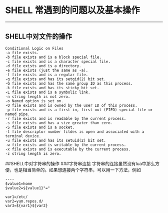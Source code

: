 # SHELL 常遇到的问题以及基本操作
------
## SHELL中对文件的操作
    Conditional Logic on Files
    -a file exists.
    -b file exists and is a block special file.
    -c file exists and is a character special file.
    -d file exists and is a directory.
    -e file exists (just the same as -a).
    -f file exists and is a regular file.
    -g file exists and has its setgid(2) bit set.
    -G file exists and has the same group ID as this process.
    -k file exists and has its sticky bit set.
    -L file exists and is a symbolic link.
    -n string length is not zero.
    -o Named option is set on.
    -O file exists and is owned by the user ID of this process.
    -p file exists and is a first in, first out (FIFO) special file or
    named pipe.
    -r file exists and is readable by the current process.
    -s file exists and has a size greater than zero.
    -S file exists and is a socket.
    -t file descriptor number fildes is open and associated with a
    terminal device.
    -u file exists and has its setuid(2) bit set.
    -w file exists and is writable by the current process.
    -x file exists and is executable by the current process.
    -z string length is zero.
##SHELL中对字符串的操作
###字符串连接
字符串的连接虽然没有lua中那么方便，也是相当简单的。如果想连接两个字符串，可以用一下方法，例如
```shell
----
$value1=home
$value2=${value1}"="

var1=/etc/
var2=yum.repos.d/
var3=${var1}${var2}
```

